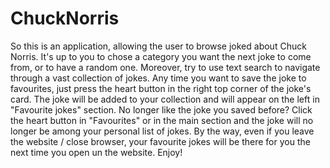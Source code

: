 # ChuckNorris

So this is an application, allowing the user to browse joked about Chuck Norris. 
It's up to you to chose a category you want the next joke to come from, or to have a random one. Moreover, try to use text search to navigate through a vast collection of jokes. 
Any time you want to save the joke to favourites, just press the heart button in the right top corner of the joke's card. The joke will be added to your collection and will appear on the left in "Favourite jokes" section.
No longer like the joke you saved before? Click the heart button in "Favourites" or in the main section and the joke will no longer be among your personal list of jokes.
By the way, even if you leave the website / close browser, your favourite jokes will be there for you the next time you open un the website.
Enjoy!
